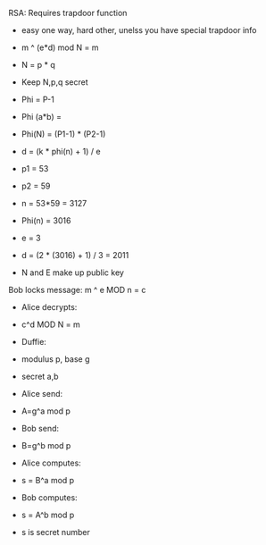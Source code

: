 RSA: Requires trapdoor function

* easy one way, hard other, unelss you have special trapdoor info

* m ^ (e*d) mod N = m

* N = p * q
* Keep N,p,q secret

* Phi = P-1
* Phi (a*b) = 

* Phi(N) = (P1-1) * (P2-1)

* d = (k * phi(n) + 1) / e

* p1 = 53
* p2 = 59
* n = 53*59 = 3127
* Phi(n) = 3016
* e = 3
* d = (2 * (3016) + 1) / 3 = 2011

* N and E make up public key

Bob locks message:
m ^ e MOD n = c

* Alice decrypts: 

* c^d MOD N = m

* Duffie:

* modulus p, base g
* secret a,b

* Alice send:
* A=g^a mod p 

* Bob send:
* B=g^b mod p 

* Alice computes:
* s = B^a mod p 

* Bob computes:
* s = A^b mod p 

* s is secret number
